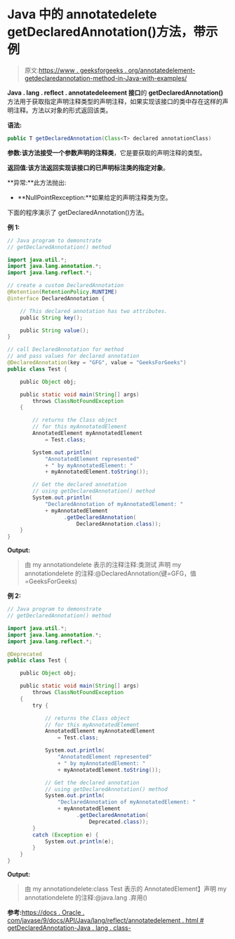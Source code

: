 # Java 中的 annotatedelete getDeclaredAnnotation()方法，带示例

> 原文:[https://www . geeksforgeeks . org/annotatedelement-getdeclaredannotation-method-in-Java-with-examples/](https://www.geeksforgeeks.org/annotatedelement-getdeclaredannotation-method-in-java-with-examples/)

**Java . lang . reflect . annotatedeleement 接口**的 **getDeclaredAnnotation()** 方法用于获取指定声明注释类型的声明注释，如果实现该接口的类中存在这样的声明注释。方法以对象的形式返回该类。

**语法:**

```java
public T getDeclaredAnnotation(Class<T> declared annotationClass)

```

**参数:**该方法接受一个参数**声明的注释类**，它是要获取的声明注释的类型。

**返回值:**该方法返回实现该接口的已声明标注类的指定**对象**。

**异常:**此方法抛出:

*   **NullPointRexception:**如果给定的声明注释类为空。

下面的程序演示了 getDeclaredAnnotation()方法。

**例 1:**

```java
// Java program to demonstrate
// getDeclaredAnnotation() method

import java.util.*;
import java.lang.annotation.*;
import java.lang.reflect.*;

// create a custom DeclaredAnnotation
@Retention(RetentionPolicy.RUNTIME)
@interface DeclaredAnnotation {

    // This declared annotation has two attributes.
    public String key();

    public String value();
}

// call DeclaredAnnotation for method
// and pass values for declared annotation
@DeclaredAnnotation(key = "GFG", value = "GeeksForGeeks")
public class Test {

    public Object obj;

    public static void main(String[] args)
        throws ClassNotFoundException
    {

        // returns the Class object
        // for this myAnnotatedElement
        AnnotatedElement myAnnotatedElement
            = Test.class;

        System.out.println(
            "AnnotatedElement represented"
            + " by myAnnotatedElement: "
            + myAnnotatedElement.toString());

        // Get the declared annotation
        // using getDeclaredAnnotation() method
        System.out.println(
            "DeclaredAnnotation of myAnnotatedElement: "
            + myAnnotatedElement
                  .getDeclaredAnnotation(
                      DeclaredAnnotation.class));
    }
}
```

**Output:**

> 由 my annotationdelete 表示的注释注释:类测试
> 声明 my annotationdelete 的注释:@DeclaredAnnotation(键=GFG，值=GeeksForGeeks)

**例 2:**

```java
// Java program to demonstrate
// getDeclaredAnnotation() method

import java.util.*;
import java.lang.annotation.*;
import java.lang.reflect.*;

@Deprecated
public class Test {

    public Object obj;

    public static void main(String[] args)
        throws ClassNotFoundException
    {
        try {

            // returns the Class object
            // for this myAnnotatedElement
            AnnotatedElement myAnnotatedElement
                = Test.class;

            System.out.println(
                "AnnotatedElement represented"
                + " by myAnnotatedElement: "
                + myAnnotatedElement.toString());

            // Get the declared annotation
            // using getDeclaredAnnotation() method
            System.out.println(
                "DeclaredAnnotation of myAnnotatedElement: "
                + myAnnotatedElement
                      .getDeclaredAnnotation(
                          Deprecated.class));
        }
        catch (Exception e) {
            System.out.println(e);
        }
    }
}
```

**Output:**

> 由 my annotationdelete:class Test 表示的 AnnotatedElement】声明 my annotationdelete 的注释:@java.lang .弃用()

**参考:**[https://docs . Oracle . com/javase/9/docs/API/Java/lang/reflect/annotatedelement . html # getDeclaredAnnotation-Java . lang . class-](https://docs.oracle.com/javase/9/docs/api/java/lang/reflect/AnnotatedElement.html#getDeclaredAnnotation-java.lang.Class-)